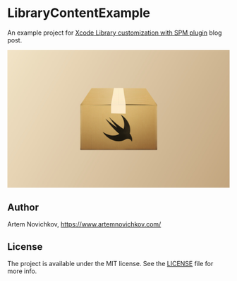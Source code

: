 # LibraryContentExample

An example project for [Xcode Library customization with SPM plugin](xcode-library-customization-with-spm-plugin) blog post.

<p align="center"/>
  <img src=".github/cover.png"/>
</p>

## Author

Artem Novichkov, https://www.artemnovichkov.com/

## License

The project is available under the MIT license. See the [LICENSE](./LICENSE) file for more info.
